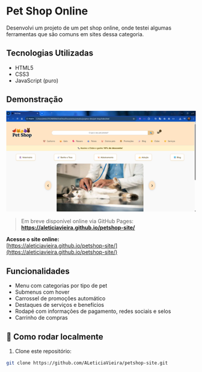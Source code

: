 # Pet Shop Online

Desenvolvi um projeto de um pet shop online, onde testei algumas ferramentas que são comuns em sites dessa categoria.

## Tecnologias Utilizadas

- HTML5
- CSS3
- JavaScript (puro)

## Demonstração

![Preview do site](preview.png)

> Em breve disponível online via GitHub Pages:
**https://aleticiavieira.github.io/petshop-site/**

**Acesse o site online:**  
[https://aleticiavieira.github.io/petshop-site/](https://aleticiavieira.github.io/petshop-site/)

## Funcionalidades

- Menu com categorias por tipo de pet
- Submenus com hover
- Carrossel de promoções automático
- Destaques de serviços e benefícios
- Rodapé com informações de pagamento, redes sociais e selos
- Carrinho de compras

## 🚀 Como rodar localmente

1. Clone este repositório:
```bash
git clone https://github.com/ALeticiaVieira/petshop-site.git
